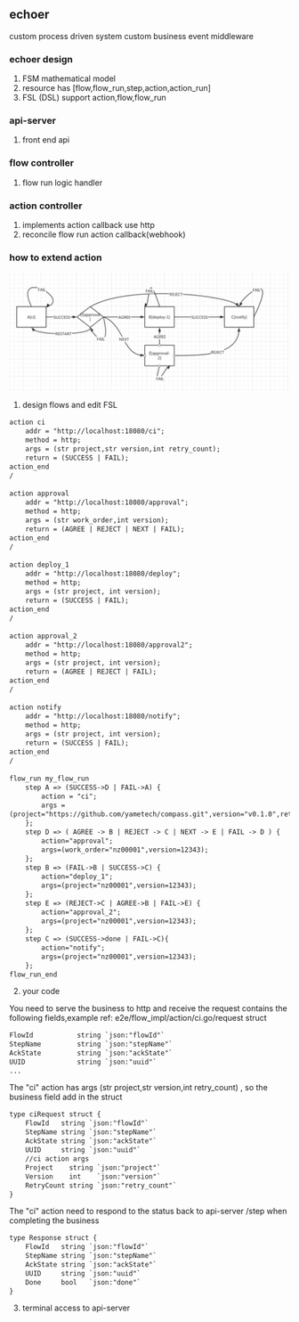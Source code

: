 ## echoer
custom process driven system custom business event middleware

### echoer design

1. FSM mathematical model
2. resource has [flow,flow_run,step,action,action_run]
2. FSL (DSL) support action,flow,flow_run

### api-server
1. front end api

### flow controller
1. flow run logic handler 

### action controller
1. implements action callback use http
2. reconcile flow run action callback(webhook)



### how to extend action
![graph ](./pkg/fsm/fss/example/fsm.jpg)

1. design flows and edit FSL 
```
action ci
	addr = "http://localhost:18080/ci";
	method = http;
	args = (str project,str version,int retry_count);
	return = (SUCCESS | FAIL);
action_end
/

action approval
	addr = "http://localhost:18080/approval";
	method = http;
	args = (str work_order,int version);
	return = (AGREE | REJECT | NEXT | FAIL);
action_end
/

action deploy_1
	addr = "http://localhost:18080/deploy";
	method = http;
	args = (str project, int version);
	return = (SUCCESS | FAIL);
action_end
/

action approval_2
	addr = "http://localhost:18080/approval2";
	method = http;
	args = (str project, int version);
	return = (AGREE | REJECT | FAIL);
action_end
/

action notify
	addr = "http://localhost:18080/notify";
	method = http;
	args = (str project, int version);
	return = (SUCCESS | FAIL);
action_end
/

flow_run my_flow_run
	step A => (SUCCESS->D | FAIL->A) {
		action = "ci";
		args = (project="https://github.com/yametech/compass.git",version="v0.1.0",retry_count=10);
	};
	step D => ( AGREE -> B | REJECT -> C | NEXT -> E | FAIL -> D ) {
		action="approval";
		args=(work_order="nz00001",version=12343);
	};
	step B => (FAIL->B | SUCCESS->C) {
		action="deploy_1";
		args=(project="nz00001",version=12343);
	};
	step E => (REJECT->C | AGREE->B | FAIL->E) {
		action="approval_2";
		args=(project="nz00001",version=12343);
	};
    step C => (SUCCESS->done | FAIL->C){
        action="notify";
        args=(project="nz00001",version=12343);
    };
flow_run_end
```

2. your code

You need to serve the business to http and receive the request contains the following fields,example ref: e2e/flow_impl/action/ci.go/request struct
```
FlowId           string `json:"flowId"`
StepName         string `json:"stepName"`
AckState         string `json:"ackState"`
UUID             string `json:"uuid"`
...
```

The "ci" action has args (str project,str version,int retry_count) , so the business field add in the struct

```
type ciRequest struct {
	FlowId   string `json:"flowId"`
	StepName string `json:"stepName"`
	AckState string `json:"ackState"`
	UUID     string `json:"uuid"`
	//ci action args
	Project    string `json:"project"`
	Version    int    `json:"version"`
	RetryCount string `json:"retry_count"`
}
```
 
The "ci" action need to respond to the status back to api-server /step when completing the business

```
type Response struct {
	FlowId   string `json:"flowId"`
	StepName string `json:"stepName"`
	AckState string `json:"ackState"`
	UUID     string `json:"uuid"`
	Done     bool   `json:"done"`
}
```


3. terminal access to api-server
